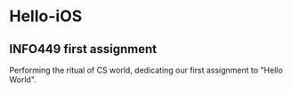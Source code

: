 # Hello-iOS
INFO449 first assignment
---
Performing the ritual of CS world, dedicating our first assignment to "Hello World".
